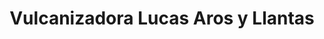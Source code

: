 ---
title: "Vulcanizadora Lucas Aros y Llantas"
url: /quito/vulcanizadora-lucas-aros-y-llantas/
shop: Autoteile
---